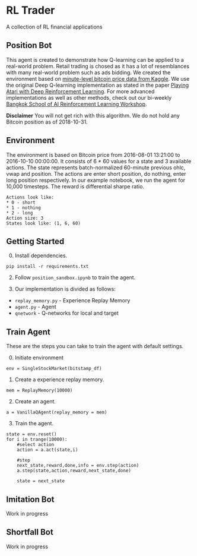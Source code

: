 # RL Trader
A collection of RL financial applications

## Position Bot

This agent is created to demonstrate how Q-learning can be applied to a real-world problem. Retail trading is chosed as it has a lot of resemblances with many real-world problem such as ads bidding. We created the environment based on [minute-level bitcoin price data from Kaggle](https://www.kaggle.com/mczielinski/bitcoin-historical-data/version/14). We use the original Deep Q-learning implementation as stated in the paper [Playing Atari with Deep Reinforcement Learning](https://www.cs.toronto.edu/~vmnih/docs/dqn.pdf). For more advanced implementations as well as other methods, check out our bi-weekly [Bangkok School of AI Reinforcement Learning Workshop](https://github.com/Datatouille/rl-workshop/).

**Disclaimer** You will not get rich with this algorithm. We do not hold any Bitcoin position as of 2018-10-31.

## Environment

The environment is based on Bitcoin price from 2016-08-01 13:21:00 to 2016-10-10 00:00:00. It consists of 6 * 60 values for a state and 3 available actions. The state represents batch-normalized 60-minute previous ohlc, vwap and position. The actions are enter short position, do nothing, enter long position respectively. In our example notebook, we run the agent for 10,000 timesteps. The reward is differential sharpe ratio.

```
Actions look like: 
* 0 - short
* 1 - nothing
* 2 - long
Action size: 3
States look like: (1, 6, 60)
```

## Getting Started

0. Install dependencies.

```
pip install -r requirements.txt
```

2. Follow `position_sandbox.ipynb` to train the agent.

4. Our implementation is divided as follows:
* `replay_memory.py` - Experience Replay Memory
* `agent.py` - Agent
* `qnetwork` - Q-networks for local and target

## Train Agent

These are the steps you can take to train the agent with default settings.

0. Initiate environment

```
env = SingleStockMarket(bitstamp_df)
```

1. Create a experience replay memory.

```
mem = ReplayMemory(10000)
```

2. Create an agent.

```
a = VanillaQAgent(replay_memory = mem)
```

3. Train the agent.

```
state = env.reset()
for i in trange(10000):
    #select action
    action = a.act(state,i)  

    #step
    next_state,reward,done,info = env.step(action)                
    a.step(state,action,reward,next_state,done)

    state = next_state                          
```

## Imitation Bot

Work in progress

## Shortfall Bot

Work in progress
